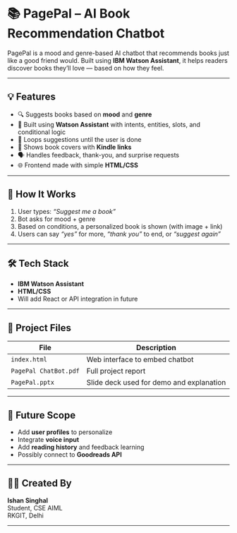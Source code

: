# 📚 PagePal – AI Book Recommendation Chatbot

PagePal is a mood and genre-based AI chatbot that recommends books just like a good friend would. Built using **IBM Watson Assistant**, it helps readers discover books they’ll love — based on how they feel.

---

## 💡 Features

- 🔍 Suggests books based on **mood** and **genre**
- 🧠 Built using **Watson Assistant** with intents, entities, slots, and conditional logic
- 🔁 Loops suggestions until the user is done
- 📖 Shows book covers with **Kindle links**
- 🗣 Handles feedback, thank-you, and surprise requests
- 🌐 Frontend made with simple **HTML/CSS**

---

## 🚀 How It Works

1. User types: *“Suggest me a book”*
2. Bot asks for mood + genre
3. Based on conditions, a personalized book is shown (with image + link)
4. Users can say *“yes”* for more, *“thank you”* to end, or *“suggest again”*

---

## 🛠 Tech Stack

- **IBM Watson Assistant**
- **HTML/CSS**
- Will add React or API integration in future

---

## 📁 Project Files

| File | Description |
|------|-------------|
| `index.html` | Web interface to embed chatbot |
| `PagePal ChatBot.pdf` | Full project report |
| `PagePal.pptx` | Slide deck used for demo and explanation |

---

## 🌱 Future Scope

- Add **user profiles** to personalize
- Integrate **voice input**
- Add **reading history** and feedback learning
- Possibly connect to **Goodreads API**

---

## 🙋‍♂️ Created By

**Ishan Singhal**  
Student, CSE AIML  
RKGIT, Delhi

---
